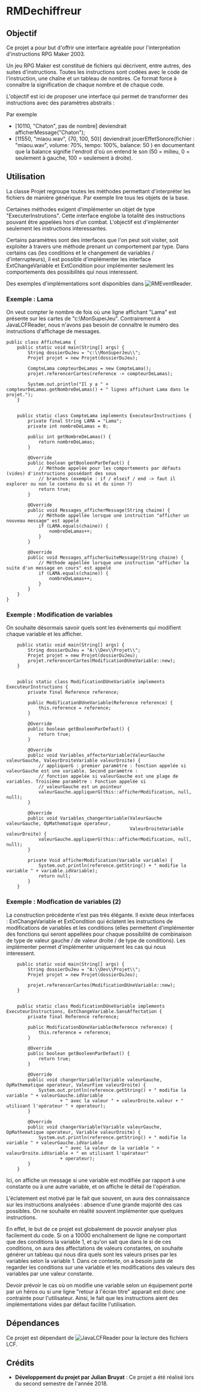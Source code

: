 # RMDechiffreur

## Objectif

Ce projet a pour but d'offrir une interface agréable pour l'interpréation d'instructions RPG Maker 2003.

Un jeu RPG Maker est constitué de fichiers qui décrivent, entre autres, des suites d'instructions. Toutes les
instructions sont codées avec le code de l'instruction, une chaîne et un tableau de nombres. Ce format force à
connaître la signification de chaque nombre et de chaque code.

L'objectif est ici de proposer une interface qui permet de transformer des instructions avec des paramètres abstraits :

Par exemple
* [10110, "Chaton", pas de nombre] deviendrait afficherMessage("Chaton");
* [11550, "miaou.wav", {70, 100, 50}] deviendrait jouerEffetSonore(fichier : "miaou.wav", volume: 70%, tempo: 100%, balance: 50 ) en documentant que la balance signifie l'endroit d'où on entend le son (50 = milieu, 0 = seulement à gauche, 100 = seulement à droite).

## Utilisation

La classe Projet regroupe toutes les méthodes permettant d'interpréter les fichiers de manière générique. Par exemple
lire tous les objets de la base.

Certaines méthodes exigent d'implémenter un objet de type "ExecuterInstrutions". Cette interface englobe la totalité
des instructions pouvant être appelées hors d'un combat. L'objectif est d'implémenter seulement les instructions
interessantes.

Certains paramètres sont des interfaces que l'on peut soit visiter, soit exploiter à travers une méthode prenant un
comportement par type. Dans certains cas (les conditions et le changement de variables / d'interrupteurs), il est
possible d'implémenter les interface ExtChangeVariable et ExtCondition pour implémenter seulement les comportements
des possibilités qui nous interessent.

Des exemples d'implémentations sont disponibles dans ![RMEventReader](https://github.com/BruJu/RMEventMonsterReader).


### Exemple : Lama

On veut compter le nombre de fois où une ligne affichant "Lama" est présente sur les cartes de "c:\MonSuperJeu\".
Contrairement à JavaLCFReader, nous n'avons pas besoin de connaître le numéro des instructions d'affichage de messages.

```
public class AfficheLama {
	public static void main(String[] args) {
		String dossierDuJeu = "c:\\MonSuperJeu\\";
		Projet projet = new Projet(dossierDuJeu);

		CompteLama compteurDeLamas = new CompteLama();
		projet.referencerCartes(reference -> compteurDeLamas);

		System.out.println("Il y a " + compteurDeLamas.getNombreDeLamas() + " lignes affichant Lama dans le projet.");
	}


	public static class CompteLama implements ExecuteurInstructions {
		private final String LAMA = "Lama";
		private int nombreDeLamas = 0;

		public int getNombreDeLamas() {
			return nombreDeLamas;
		}

		@Override
		public boolean getBooleenParDefaut() {
			// Méthode appelée pour les comportements par défauts (vides) d'instructions possédant des sous
			// branches (exemple : if / elseif / end -> faut il explorer ou non le contenu du si et du sinon ?)
			return true;
		}

		@Override
		public void Messages_afficherMessage(String chaine) {
			// Méthode appellée lorsque une instruction "afficher un nouveau message" est appelé
			if (LAMA.equals(chaine)) {
				nombreDeLamas++;
			}
		}

		@Override
		public void Messages_afficherSuiteMessage(String chaine) {
			// Méthode appellée lorsque une instruction "afficher la suite d'un message en cours" est appelé
			if (LAMA.equals(chaine)) {
				nombreDeLamas++;
			}
		}
	}
}
```

### Exemple : Modification de variables

On souhaite désormais savoir quels sont les évènements qui modifient chaque variable et les afficher.

```
	public static void main(String[] args) {
		String dossierDuJeu = "A:\\Dev\\Projet\\";
		Projet projet = new Projet(dossierDuJeu);
		projet.referencerCartes(ModificationDUneVariable::new);
	}


	public static class ModificationDUneVariable implements ExecuteurInstructions {
		private final Reference reference;

		public ModificationDUneVariable(Reference reference) {
			this.reference = reference;
		}

		@Override
		public boolean getBooleenParDefaut() {
			return true;
		}

		@Override
		public void Variables_affecterVariable(ValeurGauche valeurGauche, ValeurDroiteVariable valeurDroite) {
			// appliquerG : premier paramètre : fonction appelée si valeurGauche est une variable. Second paramètre :
			// fonction appelée si valeurGauche est une plage de variables. Troisième paramètre : Fonction appelée si
			// valeurGauche est un pointeur
			valeurGauche.appliquerG(this::afficherModification, null, null);
		}

		@Override
		public void Variables_changerVariable(ValeurGauche valeurGauche, OpMathematique operateur,
											  ValeurDroiteVariable valeurDroite) {
			valeurGauche.appliquerG(this::afficherModification, null, null);
		}

		private Void afficherModification(Variable variable) {
			System.out.println(reference.getString() + " modifie la variable " + variable.idVariable);
			return null;
		}
	}
```

### Exemple : Modfication de variables (2)

La construction précédente n'est pas très élégante. Il existe deux interfaces : ExtChangeVariable et ExtCondition qui
éclatent les instructions de modifications de variables et les conditions (elles permettent d'implémenter des fonctions
qui seront appellées pour chaque possibilité de combinaison de type de valeur gauche / de valeur droite / de type de
conditions). Les implémenter permet d'implémenter uniquement les cas qui nous interessent.

```
	public static void main(String[] args) {
		String dossierDuJeu = "A:\\Dev\\Projet\\";
		Projet projet = new Projet(dossierDuJeu);

		projet.referencerCartes(ModificationDUneVariable::new);
	}


	public static class ModificationDUneVariable implements ExecuteurInstructions, ExtChangeVariable.SansAffectation {
		private final Reference reference;

		public ModificationDUneVariable(Reference reference) {
			this.reference = reference;
		}

		@Override
		public boolean getBooleenParDefaut() {
			return true;
		}

		@Override
		public void changerVariable(Variable valeurGauche, OpMathematique operateur, ValeurFixe valeurDroite) {
			System.out.println(reference.getString() + " modifie la variable " + valeurGauche.idVariable
					+ " avec la valeur " + valeurDroite.valeur + " utilisant l'opérateur " + operateur);
		}

		@Override
		public void changerVariable(Variable valeurGauche, OpMathematique operateur, Variable valeurDroite) {
			System.out.println(reference.getString() + " modifie la variable " + valeurGauche.idVariable
					+ " avec la valeur de la variable " + valeurDroite.idVariable + " en utilisant l'opérateur"
					+ operateur);
		}
	}
```

Ici, on affiche un message si une variable est modifiée par rapport à une constante ou à une autre variable, et on
affiche le détail de l'opération.

L'éclatement est motivé par le fait que souvent, on aura des connaissance sur les instructions analysées : absence d'une
grande majorité des cas possibles. On ne souhaite en réalité souvent implémenter que quelques instructions.

En effet, le but de ce projet est globalement de pouvoir analyser plus facilement du code. Si on a 10000 enchaînement
de ligne ne comportant que des conditions la variable 1, et qu'on sait que dans le si de ces conditions, on aura des
affectations de valeurs constantes, on souhaite générer un tableau qui nous dira quels sont les valeurs prises par
les variables selon la variable 1. Dans ce contexte, on a besoin juste de regarder les conditions sur une variable et
les modifications des valeurs des variables par une valeur constante.

Devoir prévoir le cas où on modifie une variable selon un équipement porté par un héros ou si une ligne "retour à
l'écran titre" apparait est donc une contrainte pour l'utilisateur. Ainsi, le fait que les instructions aient des
implémentations vides par défaut facilite l'utilisation.



## Dépendances

Ce projet est dépendant de ![JavaLCFReader](https://github.com/BruJu/JavaLCFReader) pour la lecture des fichiers LCF.


## Crédits

* **Développement du projet par Julian Bruyat** : Ce projet a été réalisé lors du second semestre de l'année 2018.
